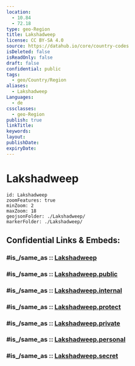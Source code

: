 ```yaml
---
location:
  - 10.84
  - 72.18
type: geo-Region
title: Lakshadweep
license: CC BY-SA 4.0
source: https://datahub.io/core/country-codes
isDeleted: false
isReadOnly: false
draft: false
confidential: public
tags:
  - geo/Country/Region
aliases:
  - Lakshadweep
Languages:
  - de
cssclasses:
  - geo-Region
publish: true
linkTitle:
keywords:
layout:
publishDate:
expiryDate:
---
```


# Lakshadweep

```leaflet
id: Lakshadweep
zoomFeatures: true 
minZoom: 2 
maxZoom: 18
geojsonFolder: ./Lakshadweep/
markerFolder: ./Lakshadweep/
```


## Confidential Links & Embeds: 

### #is_/same_as :: [Lakshadweep](/_Standards/Earth/Continent/Asia/Asia~South/India/States~India/Lakshadweep.md) 

### #is_/same_as :: [Lakshadweep.public](/_public/Earth/Continent/Asia/Asia~South/India/States~India/Lakshadweep.public.md) 

### #is_/same_as :: [Lakshadweep.internal](/_internal/Earth/Continent/Asia/Asia~South/India/States~India/Lakshadweep.internal.md) 

### #is_/same_as :: [Lakshadweep.protect](/_protect/Earth/Continent/Asia/Asia~South/India/States~India/Lakshadweep.protect.md) 

### #is_/same_as :: [Lakshadweep.private](/_private/Earth/Continent/Asia/Asia~South/India/States~India/Lakshadweep.private.md) 

### #is_/same_as :: [Lakshadweep.personal](/_personal/Earth/Continent/Asia/Asia~South/India/States~India/Lakshadweep.personal.md) 

### #is_/same_as :: [Lakshadweep.secret](/_secret/Earth/Continent/Asia/Asia~South/India/States~India/Lakshadweep.secret.md)

